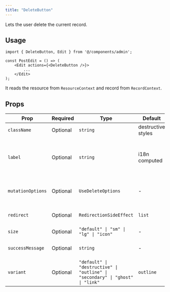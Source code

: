 ```yaml
---
title: "DeleteButton"
---
```


Lets the user delete the current record.

## Usage

```tsx {4}
import { DeleteButton, Edit } from '@/components/admin';

const PostEdit = () => (
    <Edit actions={<DeleteButton />}>
        ...
    </Edit>
);
```

It reads the resource from `ResourceContext` and record from `RecordContext`.

## Props

| Prop | Required | Type | Default | Description |
|------|----------|------|---------|-------------|
| `className` | Optional | `string` | destructive styles | Additional classes |
| `label` | Optional | `string` | i18n computed | i18n key / custom label (includes record name) |
| `mutationOptions` | Optional | `UseDeleteOptions` | - | Mutation options (onSuccess, etc.) |
| `redirect` | Optional | `RedirectionSideEffect` | `list` | Where to redirect after delete |
| `size` | Optional | `"default" \| "sm" \| "lg" \| "icon"` | - | Size variant |
| `successMessage` | Optional | `string` | - | Custom success i18n key |
| `variant` | Optional | `"default" \| "destructive" \| "outline" \| "secondary" \| "ghost" \| "link"` | `outline` | Button style |
